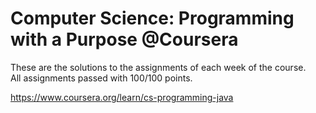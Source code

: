 # Computer Science: Programming with a Purpose @Coursera

These are the solutions to the assignments of each week of the course.\
All assignments passed with 100/100 points. 

https://www.coursera.org/learn/cs-programming-java

